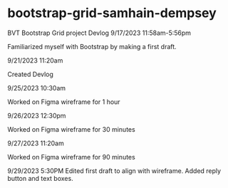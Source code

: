 # bootstrap-grid-samhain-dempsey
BVT Bootstrap Grid project
Devlog
9/17/2023
	11:58am-5:56pm

Familiarized myself with Bootstrap by making a first draft.

9/21/2023
	11:20am

Created Devlog

9/25/2023
	10:30am

Worked on Figma wireframe for 1 hour

9/26/2023
	12:30pm

Worked on Figma wireframe for 30 minutes

9/27/2023
	11:20am

Worked on Figma wireframe for 90 minutes

9/29/2023
	5:30PM
 Edited first draft to align with wireframe. Added reply button and text boxes.
